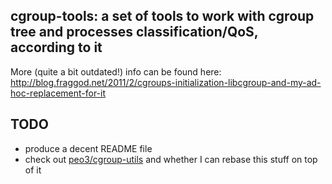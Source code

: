 cgroup-tools: a set of tools to work with cgroup tree and processes classification/QoS, according to it
--------------------

More (quite a bit outdated!) info can be found here:
http://blog.fraggod.net/2011/2/cgroups-initialization-libcgroup-and-my-ad-hoc-replacement-for-it


TODO
--------------------

* produce a decent README file
* check out [peo3/cgroup-utils](https://github.com/peo3/cgroup-utils) and whether I can
  rebase this stuff on top of it
